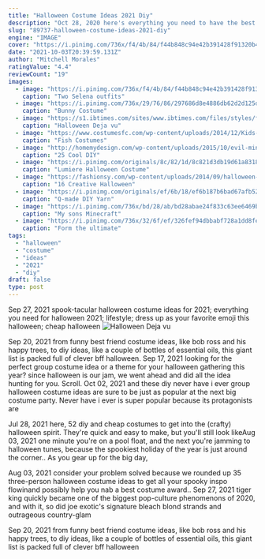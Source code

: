 ```yaml
---
title: "Halloween Costume Ideas 2021 Diy"
description: "Oct 28, 2020 here's everything you need to have the best halloween ever in 2021, from popular costumes to party games, spooky decor inspiration to netflix movie recs."
slug: "89737-halloween-costume-ideas-2021-diy"
engine: "IMAGE"
cover: "https://i.pinimg.com/736x/f4/4b/84/f44b848c94e42b391428f91320b4c7b1.jpg"
date: "2021-10-03T20:39:59.131Z"
author: "Mitchell Morales"
ratingValue: "4.4"
reviewCount: "19"
images:
  - image: "https://i.pinimg.com/736x/f4/4b/84/f44b848c94e42b391428f91320b4c7b1.jpg"
    caption: "Two Selena outfits"
  - image: "https://i.pinimg.com/736x/29/76/86/297686d8e4886db62d2d125d9a386ff3.jpg"
    caption: "Bunny Costume"
  - image: "https://s1.ibtimes.com/sites/www.ibtimes.com/files/styles/full/public/2011/10/22/177695-halloween-d-j-vu-lady-gaga-s-spooky-costume-ideas-for-halloween-2011-p.jpg"
    caption: "Halloween Deja vu"
  - image: "https://www.costumesfc.com/wp-content/uploads/2014/12/Kids-Fish-Costume.jpg"
    caption: "Fish Costumes"
  - image: "http://homemydesign.com/wp-content/uploads/2015/10/evil-minion-no-carve-pumpkin.jpg"
    caption: "25 Cool DIY"
  - image: "https://i.pinimg.com/originals/8c/82/1d/8c821d3db19d61a831862e55408a97ef.jpg"
    caption: "Lumiere Halloween Costume"
  - image: "https://fashionsy.com/wp-content/uploads/2014/09/halloween-diy-costume-makeup-1_01.jpg"
    caption: "16 Creative Halloween"
  - image: "https://i.pinimg.com/originals/ef/6b/18/ef6b187b6bad67afb52b953f0b259297.jpg"
    caption: "Q-made DIY Yarn"
  - image: "https://i.pinimg.com/736x/bd/28/ab/bd28abae24f833c63ee6469ba93062d6.jpg"
    caption: "My sons Minecraft"
  - image: "https://i.pinimg.com/736x/32/6f/ef/326fef94dbbabf728a1dd8fe8221bacc--hip-hop-costumes-s-costume.jpg"
    caption: "Form the ultimate"
tags:
  - "halloween"
  - "costume"
  - "ideas"
  - "2021"
  - "diy"
draft: false
type: post
---
```


Sep 27, 2021 spook-tacular halloween costume ideas for 2021; everything you need for halloween 2021; lifestyle; dress up as your favorite emoji this halloween; cheap halloween
![Halloween Deja vu](https://s1.ibtimes.com/sites/www.ibtimes.com/files/styles/full/public/2011/10/22/177695-halloween-d-j-vu-lady-gaga-s-spooky-costume-ideas-for-halloween-2011-p.jpg "Halloween Deja vu")

Sep 20, 2021 from funny best friend costume ideas, like bob ross and his happy trees, to diy ideas, like a couple of bottles of essential oils, this giant list is packed full of clever bff halloween. Sep 17, 2021 looking for the perfect group costume idea or a theme for your halloween gathering this year? since halloween is our jam, we went ahead and did all the idea hunting for you. Scroll. Oct 02, 2021 and these diy never have i ever group halloween costume ideas are sure to be just as popular at the next big costume party. Never have i ever is super popular because its protagonists are
<!--inArticleAds-->

<!--galleryOne-->

Jul 28, 2021 here, 52 diy and cheap costumes to get into the (crafty) halloween spirit. They're quick and easy to make, but you'll still look likeAug 03, 2021 one minute you're on a pool float, and the next you're jamming to halloween tunes, because the spookiest holiday of the year is just around the corner.. As you gear up for the big day,
<!--inArticleAds-->

<!--galleryTwo-->

Aug 03, 2021 consider your problem solved because we rounded up 35 three-person halloween costume ideas to get all your spooky inspo flowinand possibly help you nab a best costume award.. Sep 27, 2021 tiger king quickly became one of the biggest pop-culture phenomenons of 2020, and with it, so did joe exotic's signature bleach blond strands and outrageous country-glam
<!--galleryThree-->

Sep 20, 2021 from funny best friend costume ideas, like bob ross and his happy trees, to diy ideas, like a couple of bottles of essential oils, this giant list is packed full of clever bff halloween